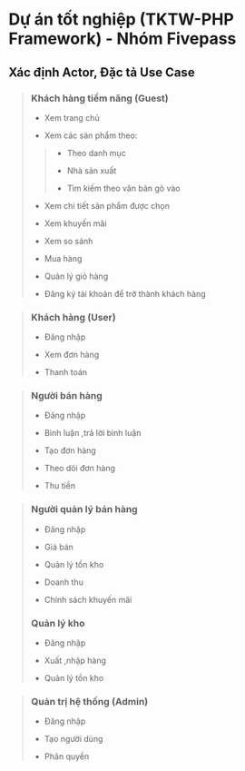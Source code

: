 # Dự án tốt nghiệp (TKTW-PHP Framework) - Nhóm Fivepass
## Xác định Actor, Đặc tả Use Case


> ### Khách hàng tiềm năng (Guest)
>
> - Xem trang chủ
>
> - Xem các sản phẩm theo:
>>
>> - Theo danh mục
>>
>> - Nhà sản xuất
>>
>> - Tìm kiếm theo văn bản gõ vào
>>
> - Xem chi tiết sản phẩm được chọn
>
> - Xem khuyến mãi
>
> - Xem so sánh
>
> - Mua hàng
>
> - Quản lý giỏ hàng
>
> - Đăng ký tài khoản để trở thành khách hàng
>

> ### Khách hàng (User)
>
> - Đăng nhập
>
> - Xem đơn hàng
>
> - Thanh toán
>

> ### Người bán hàng 
>
> - Đăng nhập
>
> - Bình luận ,trả lời bình luận
>
> - Tạo đơn hàng
>
> - Theo dõi đơn hàng
>
> - Thu tiền
>

> ### Người quản lý bán hàng 
>
> - Đăng nhập
>
> - Giá bán
>
> - Quản lý tồn kho
>
> - Doanh thu
>
> - Chính sách khuyến mãi
>
> ### Quản lý kho
>
> - Đăng nhập
>
> - Xuất ,nhập hàng
>
> - Quản lý tồn kho
>

> ### Quản trị hệ thống (Admin)
>
> - Đăng nhập
>
> - Tạo người dùng
>
> - Phân quyền
